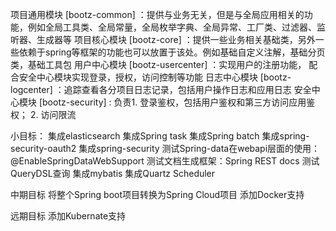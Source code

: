 项目通用模块 [bootz-common]     ：提供与业务无关，但是与全局应用相关的功能，例如全局工具类、全局常量，全局枚举字典、全局异常、工厂类、过滤器、监听器、生成器等
项目核心模块 [bootz-core]       ：提供一些业务相关基础类，另外一些依赖于spring等框架的功能也可以放置于该处。例如基础自定义注解，基础分页类，基础工具包
用户中心模块 [bootz-usercenter] ：实现用户的注册功能， 配合安全中心模块实现登录，授权，访问控制等功能
日志中心模块 [bootz-logcenter]  ：追踪查看各分项目日志记录，包括用户操作日志和应用日志
安全中心模块 [bootz-security]   : 负责1. 登录鉴权，包括用户鉴权和第三方访问应用鉴权； 2. 访问限流


小目标：
	集成elasticsearch
	集成Spring task
	集成Spring batch
	集成spring-security-oauth2
	集成spring-security
	测试Spring-data在webapi层面的使用：@EnableSpringDataWebSupport
	测试文档生成框架：Spring REST docs
	测试QueryDSL查询
	集成mybatis
	集成Quartz Scheduler
	
中期目标
	将整个Spring boot项目转换为Spring Cloud项目
	添加Docker支持
	
远期目标
	添加Kubernate支持
	